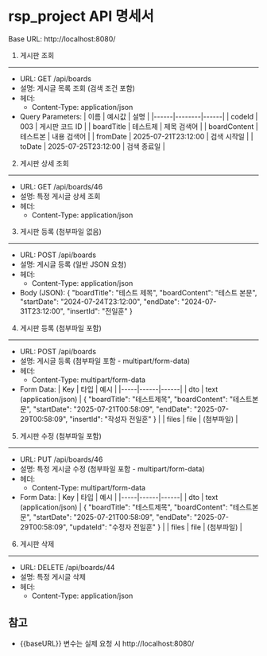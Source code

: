 rsp_project API 명세서
======================

Base URL: http://localhost:8080/

1. 게시판 조회
--------------
- URL: GET /api/boards
- 설명: 게시글 목록 조회 (검색 조건 포함)
- 헤더:
  - Content-Type: application/json
- Query Parameters:
  | 이름 | 예시값 | 설명 |
  |------|--------|------|
  | codeId | 003 | 게시판 코드 ID |
  | boardTitle | 테스트제 | 제목 검색어 |
  | boardContent | 테스트본 | 내용 검색어 |
  | fromDate | 2025-07-21T23:12:00 | 검색 시작일 |
  | toDate | 2025-07-25T23:12:00 | 검색 종료일 |

2. 게시판 상세 조회
-------------------
- URL: GET /api/boards/46
- 설명: 특정 게시글 상세 조회
- 헤더:
  - Content-Type: application/json

3. 게시판 등록 (첨부파일 없음)
-----------------------------
- URL: POST /api/boards
- 설명: 게시글 등록 (일반 JSON 요청)
- 헤더:
  - Content-Type: application/json
- Body (JSON):
{
  "boardTitle": "테스트 제목",
  "boardContent": "테스트 본문",
  "startDate": "2024-07-24T23:12:00",
  "endDate": "2024-07-31T23:12:00",
  "insertId": "전일훈"
}

4. 게시판 등록 (첨부파일 포함)
-----------------------------
- URL: POST /api/boards
- 설명: 게시글 등록 (첨부파일 포함 - multipart/form-data)
- 헤더:
  - Content-Type: multipart/form-data
- Form Data:
  | Key | 타입 | 예시 |
  |-----|------|------|
  | dto | text (application/json) | { "boardTitle": "테스트제목", "boardContent": "테스트본문", "startDate": "2025-07-21T00:58:09", "endDate": "2025-07-29T00:58:09", "insertId": "작성자 전일훈" } |
  | files | file | (첨부파일) |

5. 게시판 수정 (첨부파일 포함)
----------------------------
- URL: PUT /api/boards/46
- 설명: 특정 게시글 수정 (첨부파일 포함 - multipart/form-data)
- 헤더:
  - Content-Type: multipart/form-data
- Form Data:
  | Key | 타입 | 예시 |
  |-----|------|------|
  | dto | text (application/json) | { "boardTitle": "테스트제목", "boardContent": "테스트본문", "startDate": "2025-07-21T00:58:09", "endDate": "2025-07-29T00:58:09", "updateId": "수정자 전일훈" } |
  | files | file | (첨부파일) |

6. 게시판 삭제
--------------
- URL: DELETE /api/boards/44
- 설명: 특정 게시글 삭제
- 헤더:
  - Content-Type: application/json

참고
----
- {{baseURL}} 변수는 실제 요청 시 http://localhost:8080/